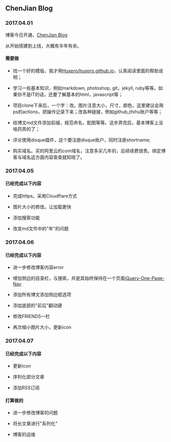 ## ChenJian Blog

### 2017.04.01

博客今日开通，[ChenJian Blog](http://o-my-chenjian.com)

从开始搭建到上线，大概有半年有余。

#### 需要做

- 找一个好的模版，我才用[Huxpro/huxpro.github.io](https://github.com/Huxpro/huxpro.github.io)，认真阅读里面的帮助说明；

- 学习一些基本知识，例如markdown, photoshop, git，jekyll, ruby等等。如果你不是IT的话，还要了解基本的html，javascript等；

- 项目clone下来后，一个字：改。图片注意大小，尺寸，颜色，这里建议会用ps的actions，把操作记录下来；改各种链接，例如github,zhihu账户等等；

- 给博文md文件添加前缀，规范命名，配图等等。这步弄完后，基本博客上没啥药弄的了；

- 评论使用disque插件，这个要注册disque账户，同时注册shortname;

- 购买域名。买的阿里云的com域名，注意多买几年的，后续续费很贵。绑定博客与域名这方面内容查查就知晓了。

### 2017.04.05

#### 已经完成以下内容

- 完成https。采用Cloudflare方式

- 图片大小的修改。让加载更快

- 添加搜索功能

- 改变md文件中的"年"的问题

### 2017.04.06

#### 已经完成以下内容

- 进一步修改博客内容error

- 增加侧边的目录栏，与搜索，并是其始终保持在一个页面[jQuery-One-Page-Nav](https://github.com/davist11/jQuery-One-Page-Nav)

- 添加所有博文添加侧边框选项

- 添加底部的"前后"翻动键

- 修改FRIENDS一栏

- 再次缩小图片大小，更新icon

### 2017.04.07

#### 已经完成以下内容

- 更新icon

- 序列化部分文章

- 添加RSS订阅

#### 打算做的

- 进一步修改博客的问题

- 将长文章进行"系列化"

- 博客的运维

